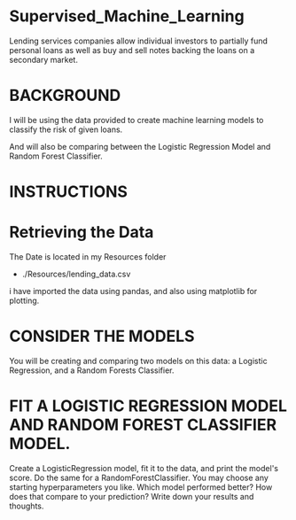 # Supervised_Machine_Learning

Lending services companies allow individual investors to partially fund personal loans as well as buy and sell notes backing the loans on a secondary market.


# BACKGROUND

I will be using the data provided to create machine learning models to classify the risk of given loans.

And will also be comparing between the Logistic Regression Model and Random Forest Classifier.

# INSTRUCTIONS

# Retrieving the Data

The Date is located in my Resources folder 

- ./Resources/lending_data.csv

i have imported the data using pandas, and also using matplotlib for plotting. 

# CONSIDER THE MODELS

You will be creating and comparing two models on this data: a Logistic Regression, and a Random Forests Classifier.

# FIT A LOGISTIC REGRESSION MODEL AND RANDOM FOREST CLASSIFIER MODEL. 

Create a LogisticRegression model, fit it to the data, and print the model's score. Do the same for a RandomForestClassifier. You may choose any starting hyperparameters you like. Which model performed better? How does that compare to your prediction? Write down your results and thoughts.



